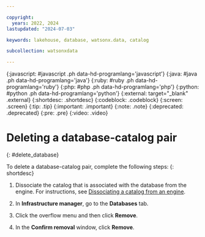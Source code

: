 ```yaml
---

copyright:
  years: 2022, 2024
lastupdated: "2024-07-03"

keywords: lakehouse, database, watsonx.data, catalog

subcollection: watsonxdata

---
```


{:javascript: #javascript .ph data-hd-programlang='javascript'}
{:java: #java .ph data-hd-programlang='java'}
{:ruby: #ruby .ph data-hd-programlang='ruby'}
{:php: #php .ph data-hd-programlang='php'}
{:python: #python .ph data-hd-programlang='python'}
{:external: target="_blank" .external}
{:shortdesc: .shortdesc}
{:codeblock: .codeblock}
{:screen: .screen}
{:tip: .tip}
{:important: .important}
{:note: .note}
{:deprecated: .deprecated}
{:pre: .pre}
{:video: .video}

# Deleting a database-catalog pair
{: #delete_database}

To delete a database-catalog pair, complete the following steps:
{: shortdesc}

1. Dissociate the catalog that is associated with the database from the engine. For instructions, see [Dissociating a catalog from an engine]({{site.data.keyword.dissociate-catalog-link}}).

2. In **Infrastructure manager**, go to the **Databases** tab.

3. Click the overflow menu and then click **Remove**.

4. In the **Confirm removal** window, click **Remove**.
